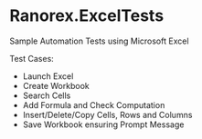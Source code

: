 # Ranorex.ExcelTests
Sample Automation Tests using Microsoft Excel

Test Cases:
- Launch Excel
- Create Workbook
- Search Cells
- Add Formula and Check Computation
- Insert/Delete/Copy Cells, Rows and Columns
- Save Workbook ensuring Prompt Message
